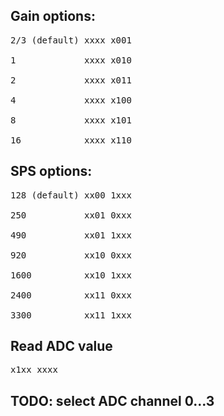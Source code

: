 ## Gain options:
<pre>
2/3 (default) xxxx x001

1             xxxx x010

2             xxxx x011

4             xxxx x100

8             xxxx x101

16            xxxx x110
</pre>
## SPS options:
<pre>
128 (default) xx00 1xxx

250           xx01 0xxx

490           xx01 1xxx

920           xx10 0xxx

1600          xx10 1xxx

2400          xx11 0xxx

3300          xx11 1xxx
</pre>

## Read ADC value

<pre>x1xx xxxx</pre>

## TODO: select ADC channel 0...3
